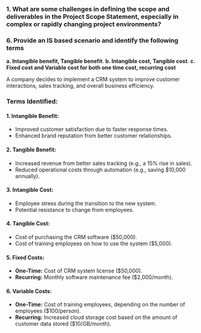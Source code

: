 ### 1. What are some challenges in defining the scope and deliverables in the Project Scope Statement, especially in complex or rapidly changing project environments?



### 6. Provide an IS based scenario and identify the following terms
**a. Intangible benefit, Tangible benefit**.
**b. Intangible cost, Tangible cost**.
**c. Fixed cost and Variable cost for both one time cost, recurring cost**


A company decides to implement a CRM system to improve customer interactions, sales tracking, and overall business efficiency.  

### **Terms Identified:**  

#### **1. Intangible Benefit:**  
   - Improved customer satisfaction due to faster response times.  
   - Enhanced brand reputation from better customer relationships.  

#### **2. Tangible Benefit:**  
   - Increased revenue from better sales tracking (e.g., a 15% rise in sales).  
   - Reduced operational costs through automation (e.g., saving $10,000 annually).  

#### **3. Intangible Cost:**  
   - Employee stress during the transition to the new system.  
   - Potential resistance to change from employees.  

#### **4. Tangible Cost:**  
   - Cost of purchasing the CRM software ($50,000).  
   - Cost of training employees on how to use the system ($5,000).  

#### **5. Fixed Costs:**  
   - **One-Time:** Cost of CRM system license ($50,000).  
   - **Recurring:** Monthly software maintenance fee ($2,000/month).  

#### **6. Variable Costs:**  
   - **One-Time:** Cost of training employees, depending on the number of employees ($100/person).  
   - **Recurring:** Increased cloud storage cost based on the amount of customer data stored ($10/GB/month).  
